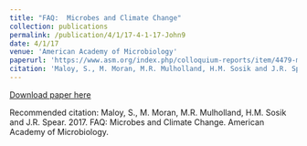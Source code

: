 ```yaml
---
title: "FAQ:  Microbes and Climate Change"
collection: publications
permalink: /publication/4/1/17-4-1-17-John9
date: 4/1/17
venue: 'American Academy of Microbiology'
paperurl: 'https://www.asm.org/index.php/colloquium-reports/item/4479-microbes-and-climate-change'
citation: 'Maloy, S., M. Moran, M.R. Mulholland, H.M. Sosik and J.R. Spear.  2017.  FAQ:  Microbes and Climate Change.  American Academy of Microbiology.'
---
```


<a href='https://www.asm.org/index.php/colloquium-reports/item/4479-microbes-and-climate-change'>Download paper here</a>

Recommended citation: Maloy, S., M. Moran, M.R. Mulholland, H.M. Sosik and J.R. Spear.  2017.  FAQ:  Microbes and Climate Change.  American Academy of Microbiology.